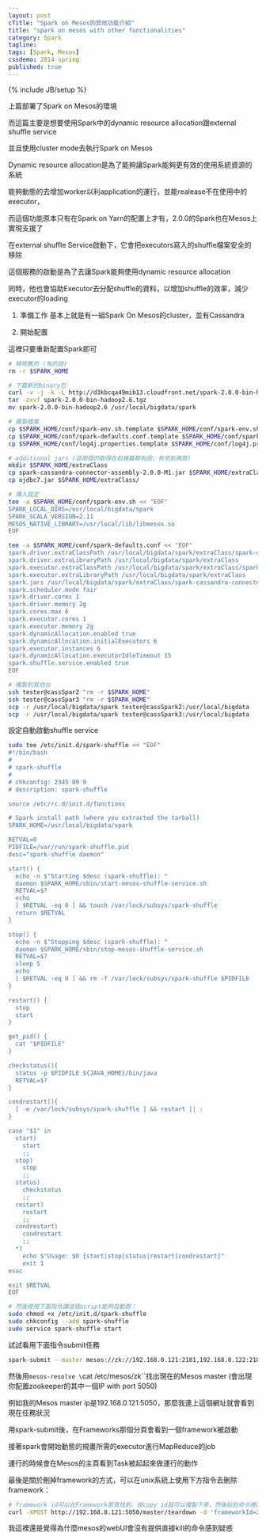 ```yaml
---
layout: post
cTitle: "Spark on Mesos的其他功能介紹"
title: "spark on mesos with other functionalities"
category: Spark
tagline:
tags: [Spark, Mesos]
cssdemo: 2014-spring
published: true
---
```

{% include JB/setup %} 

上篇部署了Spark on Mesos的環境

而這篇主要是想要使用Spark中的dynamic resource allocation跟external shuffle service

並且使用cluster mode去執行Spark on Mesos

<!-- more -->

Dynamic resource allocation是為了能夠讓Spark能夠更有效的使用系統資源的系統

能夠動態的去增加worker以利application的運行，並能realease不在使用中的executor，

而這個功能原本只有在Spark on Yarn的配置上才有，2.0.0的Spark也在Mesos上實現支援了

在external shuffle Service啟動下，它會把executors寫入的shuffle檔案安全的移除

這個服務的啟動是為了去讓Spark能夠使用dynamic resource allocation

同時，他也會協助Executor去分配shuffle的資料，以增加shuffle的效率，減少executor的loading


1. 準備工作
   基本上就是有一組Spark On Mesos的cluster，並有Cassandra

2. 開始配置

這裡只要重新配置Spark即可

``` bash
# 移除舊的 (有的話)
rm -r $SPARK_HOME

# 下載新的binary包
curl -v -j -k -L http://d3kbcqa49mib13.cloudfront.net/spark-2.0.0-bin-hadoop2.6.tgz -o spark-2.0.0-bin-hadoop2.6.tgz
tar -zxvf spark-2.0.0-bin-hadoop2.6.tgz
mv spark-2.0.0-bin-hadoop2.6 /usr/local/bigdata/spark

# 複製檔案
cp $SPARK_HOME/conf/spark-env.sh.template $SPARK_HOME/conf/spark-env.sh
cp $SPARK_HOME/conf/spark-defaults.conf.template $SPARK_HOME/conf/spark-defaults.conf
cp $SPARK_HOME/conf/log4j.properties.template $SPARK_HOME/conf/log4j.properties

# additional jars (這兩個的取得在前幾篇都有說，有用到再放)
mkdir $SPARK_HOME/extraClass
cp spark-cassandra-connector-assembly-2.0.0-M1.jar $SPARK_HOME/extraClass/
cp ojdbc7.jar $SPARK_HOME/extraClass/

# 傳入設定
tee -a $SPARK_HOME/conf/spark-env.sh << "EOF"
SPARK_LOCAL_DIRS=/usr/local/bigdata/spark
SPARK_SCALA_VERSION=2.11
MESOS_NATIVE_LIBRARY=/usr/local/lib/libmesos.so
EOF

tee -a $SPARK_HOME/conf/spark-defaults.conf << "EOF"
spark.driver.extraClassPath /usr/local/bigdata/spark/extraClass/spark-cassandra-connector-assembly-2.0.0-M1.jar:/usr/local/bigdata/spark/extraClass/ojdbc7.jar
spark.driver.extraLibraryPath /usr/local/bigdata/spark/extraClass
spark.executor.extraClassPath /usr/local/bigdata/spark/extraClass/spark-cassandra-connector-assembly-2.0.0-M1.jar:/usr/local/bigdata/spark/extraClass/ojdbc7.jar
spark.executor.extraLibraryPath /usr/local/bigdata/spark/extraClass
spark.jars /usr/local/bigdata/spark/extraClass/spark-cassandra-connector-assembly-2.0.0-M1.jar,/usr/local/bigdata/spark/extraClass/ojdbc7.jar
spark.scheduler.mode fair
spark.driver.cores 1
spark.driver.memory 2g
spark.cores.max 6
spark.executor.cores 1
spark.executor.memory 2g
spark.dynamicAllocation.enabled true
spark.dynamicAllocation.initialExecutors 6
spark.executor.instances 6
spark.dynamicAllocation.executorIdleTimeout 15
spark.shuffle.service.enabled true
EOF

# 複製到其他台
ssh tester@cassSpar2 "rm -r $SPARK_HOME"
ssh tester@cassSpar3 "rm -r $SPARK_HOME"
scp -r /usr/local/bigdata/spark tester@cassSpark2:/usr/local/bigdata
scp -r /usr/local/bigdata/spark tester@cassSpark3:/usr/local/bigdata
```

設定自動啟動shuffle service

``` bash
sudo tee /etc/init.d/spark-shuffle << "EOF"
#!/bin/bash
#
# spark-shuffle
# 
# chkconfig: 2345 89 9 
# description: spark-shuffle

source /etc/rc.d/init.d/functions

# Spark install path (where you extracted the tarball)
SPARK_HOME=/usr/local/bigdata/spark

RETVAL=0
PIDFILE=/var/run/spark-shuffle.pid
desc="spark-shuffle daemon"

start() {
  echo -n $"Starting $desc (spark-shuffle): "
  daemon $SPARK_HOME/sbin/start-mesos-shuffle-service.sh
  RETVAL=$?
  echo
  [ $RETVAL -eq 0 ] && touch /var/lock/subsys/spark-shuffle
  return $RETVAL
}

stop() {
  echo -n $"Stopping $desc (spark-shuffle): "
  daemon $SPARK_HOME/sbin/stop-mesos-shuffle-service.sh
  RETVAL=$?
  sleep 5
  echo
  [ $RETVAL -eq 0 ] && rm -f /var/lock/subsys/spark-shuffle $PIDFILE
}

restart() {
  stop
  start
}

get_pid() {
  cat "$PIDFILE"
}

checkstatus(){
  status -p $PIDFILE ${JAVA_HOME}/bin/java
  RETVAL=$?
}

condrestart(){
  [ -e /var/lock/subsys/spark-shuffle ] && restart || :
}

case "$1" in
  start)
    start
    ;;
  stop)
    stop
    ;;
  status)
    checkstatus
    ;;
  restart)
    restart
    ;;
  condrestart)
    condrestart
    ;;
  *)
    echo $"Usage: $0 {start|stop|status|restart|condrestart}"
    exit 1
esac

exit $RETVAL
EOF

# 然後使用下面指令讓這個script能夠自動跑：
sudo chmod +x /etc/init.d/spark-shuffle
sudo chkconfig --add spark-shuffle
sudo service spark-shuffle start
```

試試看用下面指令submit任務

``` bash
spark-submit --master mesos://zk://192.168.0.121:2181,192.168.0.122:2181,192.168.0.123:2181/mesos --class cassSpark test_cassspark_2.11-1.0.jar
```
  
然後用`mesos-resolve \`cat /etc/mesos/zk\``找出現在的Mesos master (會出現你配置zookeeper的其中一個IP with port 5050)

例如我的Mesos master ip是192.168.0.121:5050，那麼我連上這個網址就會看到現在任務狀況

用spark-submit後，在Frameworks那個分頁會看到一個framework被啟動

接著spark會開始動態的規畫所需的executor進行MapReduce的job

運行的時候會在Mesos的主頁看到Task被起起來做運行的動作


最後是關於刪掉framework的方式，可以在unix系統上使用下方指令去刪除framework：

``` bash
# framework id可以在Framework那頁找到，按copy id就可以複製下來，然後貼到命令裡面來發出刪除的動作
curl -XPOST http://192.168.0.121:5050/master/teardown -d 'frameworkId=2444f6a3-1bfb-47d6-8b11-ab9c8f56e3c9-0000'
```
  
我這裡還是覺得為什麼mesos的webUI會沒有提供直接kill的命令感到疑惑
